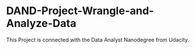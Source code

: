 # DAND-Project-Wrangle-and-Analyze-Data
This Project is connected with the Data Analyst Nanodegree from Udacity.
